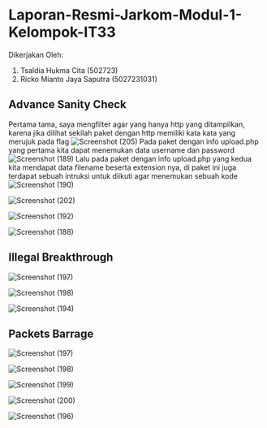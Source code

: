 # Laporan-Resmi-Jarkom-Modul-1-Kelompok-IT33

Dikerjakan Oleh:
1. Tsaldia Hukma Cita (502723)
2. Ricko Mianto Jaya Saputra (5027231031)

## Advance Sanity Check
Pertama tama, saya mengfilter agar yang hanya http yang ditampilkan, karena jika dilihat sekilah paket dengan http memiliki kata kata yang merujuk pada flag
![Screenshot (205)](https://github.com/user-attachments/assets/ad25248d-1a9f-4a63-bfed-325a9d1e1c5b)
Pada paket dengan info upload.php yang pertama kita dapat menemukan data username dan password
![Screenshot (189)](https://github.com/user-attachments/assets/4dce6f3a-f17b-4e51-8466-08a9b9326948)
Lalu pada paket dengan info upload.php yang kedua kita mendapat data filename beserta extension nya, di paket ini juga terdapat sebuah intruksi untuk diikuti agar menemukan sebuah kode
![Screenshot (190)](https://github.com/user-attachments/assets/c0f7baa4-9852-444f-abec-74fe5abf6287)

![Screenshot (202)](https://github.com/user-attachments/assets/2dde50b3-80e0-4334-a9c6-2fe50aa09ebb)

![Screenshot (192)](https://github.com/user-attachments/assets/3bf26c6c-c966-4bba-804e-4ed908838934)

![Screenshot (188)](https://github.com/user-attachments/assets/243c36b6-5ea3-4e44-96bd-2ab1530d1a1d)

## Illegal Breakthrough
![Screenshot (197)](https://github.com/user-attachments/assets/f5530dce-1140-4fe1-9432-e0ba369a20b4)

![Screenshot (198)](https://github.com/user-attachments/assets/8f7fa64a-6e16-42e4-9f07-77c1edffc931)

![Screenshot (194)](https://github.com/user-attachments/assets/830c924f-82ac-4969-b220-5f0472338411)

## Packets Barrage
![Screenshot (197)](https://github.com/user-attachments/assets/60153aaf-5a48-4b16-ad9a-7cc923fac8aa)

![Screenshot (198)](https://github.com/user-attachments/assets/697faa5d-57e3-4666-8f3f-2fdfb4dad389)

![Screenshot (199)](https://github.com/user-attachments/assets/96e406b4-533f-4a41-836c-2abe3d6ac6d3)

![Screenshot (200)](https://github.com/user-attachments/assets/15ab492a-5b07-4cd4-bc9a-b5f761b3578a)

![Screenshot (196)](https://github.com/user-attachments/assets/4a6fa212-0ea9-4ecb-93cb-5d4cff32f9ef)
